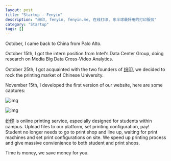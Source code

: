 ```yaml
---
layout: post
title: "Startup - Fenyin"
description: "纷印, fenyin, fenyin.me, 在线打印, 东半球最好用的打印服务"
category: "Startup"
tags: []
---
```


October, I came back to China from Palo Alto.

October 15th, I got the intern position from Intel's Data Center Group, doing research on Media Big Data Cross-Video Analytics.

October 25th, I got acquainted with the two founders of [纷印](https://fenyin.me), we decided to rock the printing market of Chinese University.

November 15th, I developed the first version of our website, here are some captures:

![img](http://img.hb.aicdn.com/f41bf1e95649969df9acbcdfb32cb3cc264ba33d5200b-OWgi81_fw658)

![img](http://img.hb.aicdn.com/e68f8cbe0019b619bc008f4a5ee41c590558b7764ce8f-kslfcd_fw658)

[纷印](https://fenyin.me) is online printing service, especially designed for students within campus. Upload files to our platform, set printing configuration, pay! Student no longer needs to go to print shop and line up, waiting for print machines and set print configurations on site. We speed up printing process and give massive convienience to both student and print shops.

Time is money, we save money for you.
